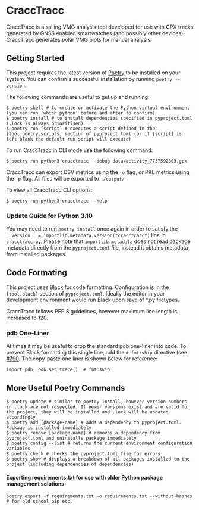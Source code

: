 # CraccTracc

CraccTracc is a sailing VMG analysis tool developed for use with GPX tracks generated by GNSS enabled smartwatches (and possibly other devices). CraccTracc generates polar VMG plots for manual analysis.

## Getting Started

This project requires the latest version of [Poetry](https://python-poetry.org/) to be installed on your system. You can confirm a successful installation by running `poetry --version`.

The following commands are useful to get up and running:

```shell
$ poetry shell # to create or activate the Python virtual environment (you can run 'which python' before and after to confirm)
$ poetry install # to install dependencies specified in pyproject.toml (.lock is always prioritised)
$ poetry run [script] # executes a script defined in the [tool.poetry.scripts] section of pyproject.toml (or if [script] is left blank the default run script will execute)
```

To run CraccTracc in CLI mode use the following command:

```shell
$ poetry run python3 cracctracc --debug data/activity_7737592803.gpx
```

CraccTracc can export CSV metrics using the `-o` flag, or PKL metrics using the `-p` flag. All files will be exported to `./output/`

To view all CraccTracc CLI options:

```shell
$ poetry run python3 cracctracc --help
```

### Update Guide for Python 3.10
You may need to run `poetry install` once again in order to satisfy the `__version__ = importlib.metadata.version("cracctracc")` line in `cracctracc.py`. Please note that `importlib.metadata` does not read package metadata directly from the `pyproject.toml` file, instead it obtains metadata from installed packages.

## Code Formating
This project uses [Black](https://github.com/psf/black/) for code formatting. Configuration is in the `[tool.black]` section of `pyproject.toml`. Ideally the editor in your development environment would run Black upon save of *.py filetypes.

CraccTracc follows PEP 8 guidelines, however maximum line length is increased to 120.

### pdb One-Liner
At times it may be useful to drop the standard pdb one-liner into code. To prevent Black formatting this single line, add the `# fmt:skip` directive (see [#790](https://github.com/psf/black/issues/790). The copy-paste one liner is shown below for reference:

```shell
import pdb; pdb.set_trace()  # fmt:skip
```

## More Useful Poetry Commands

```shell
$ poetry update # similar to poetry install, however version numbers in .lock are not respected. If newer versions exist and are valid for the project, they will be installed and .lock will be updated accordingly
$ poetry add [package-name] # adds a dependency to pyproject.toml. Package is installed immediately
$ poetry remove [package-name] # removes a dependency from pyproject.toml and uninstalls package immediately
$ poetry config --list # returns the current environment configuration variables
$ poetry check # checks the pyproject.toml file for errors
$ poetry show # displays a breakdown of all packages installed to the project (including dependencies of dependencies)
```

#### Exporting requirements.txt for use with older Python package management solutions

```shell
poetry export -f requirements.txt -o requirements.txt --without-hashes # for old school pip etc.
```
